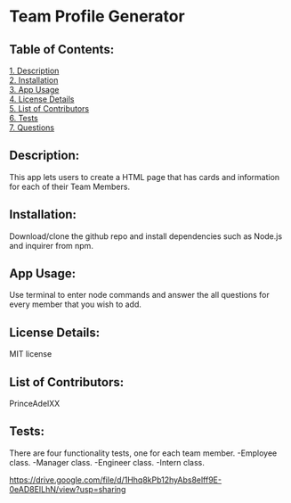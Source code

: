 # Team Profile Generator
  
## Table of Contents:  
[1. Description](#Description)  
[2. Installation](#Installation)  
[3. App Usage](#App-Usage)  
[4. License Details](#License-Details)  
[5. List of Contributors](#List-of-Contributors)  
[6. Tests](#Tests)  
[7. Questions](#Questions)  

## Description:
This app lets users to create a HTML page that has cards and information for each of their Team Members.

## Installation:
Download/clone the github repo and install dependencies such as Node.js and inquirer from npm.

## App Usage:
Use terminal to enter node commands and answer the all questions for every member that you wish to add.

## License Details:  
MIT license 

## List of Contributors:
PrinceAdelXX

## Tests:

There are four functionality tests, one for each team member.
-Employee class.
-Manager class.
-Engineer class.
-Intern class.

https://drive.google.com/file/d/1Hhq8kPb12hyAbs8elff9E-0eAD8EILhN/view?usp=sharing